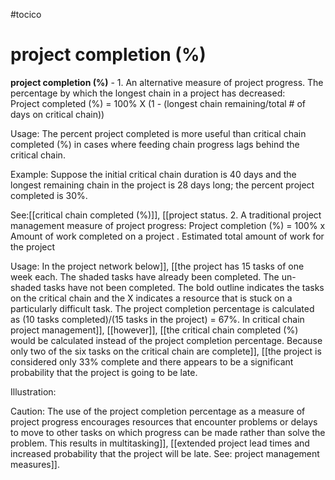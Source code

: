 #tocico

# project completion (%)

<b>project completion (%)</b> - 1. An alternative measure of project progress.  The percentage by which the longest chain in a project has decreased:  
  Project completed (%)  =  100%
X
(1 - (longest chain remaining/total # of days on critical chain)) 
 


Usage: The percent project completed is more useful than critical chain completed (%) in cases where feeding chain progress lags behind the critical chain. 

Example: Suppose the initial critical chain duration is 40 days and the longest remaining chain in the project is 28 days long; the percent project completed is 30%. 




See:[[critical chain completed (%)]], [[project status.  2. A traditional project management measure of project progress:   Project completion (%)  =  100%  x       Amount of work completed on a project       .  Estimated total amount of work for the project  

Usage: In the project network below]], [[the project has 15 tasks of one week each.  The shaded tasks have already been completed.  The un-shaded tasks have not been completed.  The bold outline indicates the tasks on the critical chain and the X indicates a resource that is stuck on a particularly difficult task.  The project completion percentage is calculated as (10 tasks completed)/(15 tasks in the project) = 67%.  In critical chain project management]], [[however]], [[the critical chain completed (%) would be calculated instead of the project completion percentage.  Because only two of the six tasks on the critical chain are complete]], [[the project is considered only 33% complete and there appears to be a significant probability that the project is going to be late. 

Illustration:  

Caution: The use of the project completion percentage as a measure of project progress encourages resources that encounter problems or delays to move to other tasks on which progress can be made rather than solve the problem.  This results in multitasking]], [[extended project lead times and increased probability that the project will be late. See: project management measures]].
